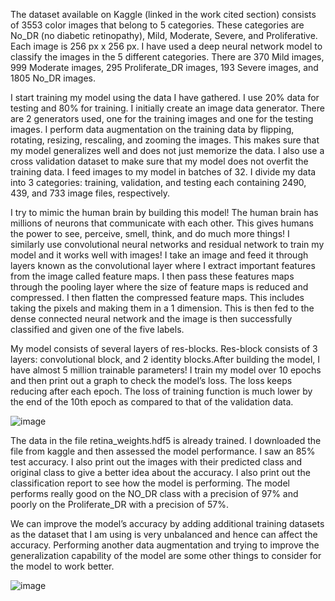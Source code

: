 The dataset available on Kaggle (linked in the work cited section) consists of 3553 color images that belong to 5 categories. These categories are No_DR (no diabetic retinopathy), Mild, Moderate, Severe, and Proliferative. Each image is 256 px x 256 px. I have used a deep neural network model to classify the images in the 5 different categories. There are 370 Mild images, 999 Moderate images, 295 Proliferate_DR images, 193 Severe images, and 1805 No_DR images.

I start training my model using the data I have gathered. I use 20% data for testing and 80% for training. I initially create an image data generator. There are 2 generators used, one for the training images and one for the testing images. I perform data augmentation on the training data by flipping, rotating, resizing, rescaling, and zooming the images. This makes sure that my model generalizes well and does not just memorize the data. I also use a cross validation dataset to make sure that my model does not overfit the training data. I feed images to my model in batches of 32. I divide my data into 3 categories: training, validation, and testing each containing 2490, 439, and 733 image files, respectively. 

I try to mimic the human brain by building this model! The human brain has millions of neurons that communicate with each other. This gives humans the power to see, perceive, smell, think, and do much more things! I similarly use convolutional neural networks and residual network to train my model and it works well with images! I take an image and feed it through layers known as the convolutional layer where I extract important features from the image called feature maps. I then pass these features maps through the pooling layer where the size of feature maps is reduced and compressed. I then flatten the compressed feature maps. This includes taking the pixels and making them in a 1 dimension. This is then fed to the dense connected neural network and the image is then successfully classified and given one of the five labels. 

My model consists of several layers of res-blocks. Res-block consists of 3 layers: convolutional block, and 2 identity blocks.After building the model, I have almost 5 million trainable parameters! I train my model over 10 epochs and then print out a graph to check the model’s loss. The loss keeps reducing after each epoch. The loss of training function is much lower by the end of the 10th epoch as compared to that of the validation data. 

![image](https://github.com/spekhale/diabetic-retinopathy/assets/95264365/5a916e06-65b0-4392-8ef2-3c01c5ef48d6)

The data in the file retina_weights.hdf5 is already trained. I downloaded the file from kaggle and then assessed the model performance. I saw an 85% test accuracy. I also print out the images with their predicted class and original class to give a better idea about the accuracy. I also print out the classification report to see how the model is performing. The model performs really good on the NO_DR class with a precision of 97% and poorly on the Proliferate_DR with a precision of 57%. 

We can improve the model’s accuracy by adding additional training datasets as the dataset that I am using is very unbalanced and hence can affect the accuracy. Performing another data augmentation and trying to improve the generalization capability of the model are some other things to consider for the model to work better.

![image](https://github.com/spekhale/diabetic-retinopathy/assets/95264365/6d0daf4b-02e4-48e5-b955-46af34618b9b)

